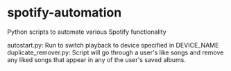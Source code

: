 # spotify-automation
Python scripts to automate various Spotify functionality

autostart.py: Run to switch playback to device specified in DEVICE_NAME
duplicate_remover.py: Script will go through a user's like songs and remove any liked songs that appear in any of the user's saved albums.

